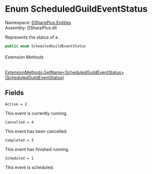 # Enum ScheduledGuildEventStatus

Namespace: [DSharpPlus.Entities](DSharpPlus.Entities.md)  
Assembly: DSharpPlus.dll

Represents the status of a <xref href="DSharpPlus.Entities.DiscordScheduledGuildEvent" data-throw-if-not-resolved="false"></xref>.

```csharp
public enum ScheduledGuildEventStatus
```

###### Extension Methods

[ExtensionMethods.GetName<ScheduledGuildEventStatus\>\(ScheduledGuildEventStatus\)](DSharpPlus.SlashCommands.ExtensionMethods.md\#DSharpPlus\_SlashCommands\_ExtensionMethods\_GetName\_\_1\_\_\_0\_)

## Fields

`Active = 2` 

This event is currently running.

`Cancelled = 4` 

This event has been cancelled.

`Completed = 3` 

This event has finished running.

`Scheduled = 1` 

This event is scheduled.

